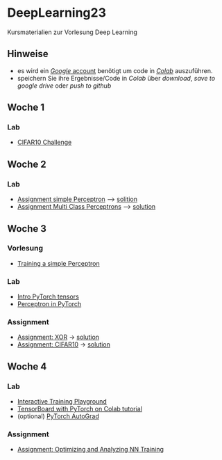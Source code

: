 # DeepLearning23
Kursmaterialien zur Vorlesung Deep Learning

## Hinweise
* es wird ein  [*Google* account](https://accounts.google.com/signup/v2/webcreateaccount?hl=en&flowName=GlifWebSignIn&flowEntry=SignUp) benötigt um code in [*Colab*](https://colab.research.google.com) auszuführen.
* speichern Sie ihre Ergebnisse/Code in *Colab* über *download*, *save to google drive* oder *push to github* 

## Woche 1

### Lab
* [CIFAR10 Challenge](https://colab.research.google.com/github/keuperj/DeepLearning23/blob/main/week_1/CIFAR10-ShallowLearning.ipynb)


## Woche 2

### Lab
* [Assignment simple Perceptron](https://colab.research.google.com/github/keuperj/DeepLearning23/blob/main/week_2/A_simple_Perceptron_in_NumPy.ipynb)  --> [solition](https://colab.research.google.com/github/keuperj/DeepLearning23/blob/main/week_2/A_simple_Perceptron_in_NumPy_solution.ipynb)
* [Assignment Multi Class Perceptrons](https://colab.research.google.com/github/keuperj/DeepLearning23/blob/main/week_2/Multi_Class_Perceptrons.ipynb) --> [solution](https://colab.research.google.com/github/keuperj/DeepLearning23/blob/main/week_2/Multi_Class_Perceptrons_solution.ipynb)


## Woche 3

### Vorlesung
* [Training a simple Perceptron](https://colab.research.google.com/github/keuperj/DeepLearning23/blob/main/week_3/Training%20_a_simple_Perceptron_in_NumPy.ipynb)

### Lab
* [Intro PyTorch tensors](https://colab.research.google.com/github/keuperj/DeepLearning23/blob/main/week_3/Lab_01_pytorch_tensors.ipynb) 
* [Perceptron in PyTorch](https://colab.research.google.com/github/keuperj/DeepLearning23/blob/main/week_3/Lab_02_a_perceptron_in_PyTorch.ipynb) 

### Assignment
* [Assignment: XOR](https://colab.research.google.com/github/keuperj/DeepLearning23/blob/main/week_3/Assignment_Basic_MLP_in_Pytorch.ipynb) -> [solution](https://colab.research.google.com/github/keuperj/DeepLearning23/blob/main/week_3/Assignment_Basic_MLP_in_Pytorch_solution.ipynb)
* [Assignment: CIFAR10](https://colab.research.google.com/github/keuperj/DeepLearning23/blob/main/week_3/Assignment_CIFAR10_MLP.ipynb) -> [solution](https://colab.research.google.com/github/keuperj/DeepLearning23/blob/main/week_3/Assignment_CIFAR10_MLP_solution.ipynb)



## Woche 4

### Lab
* [Interactive Training Playground](https://playground.tensorflow.org/)
* [TensorBoard with PyTorch on Colab tutorial](https://colab.research.google.com/github/keuperj/DeepLearning23/blob/main/week_4/tensorboard_with_pytorch.ipynb)
* (optional) [PyTorch AutoGrad](https://colab.research.google.com/github/keuperj/DeepLearning23/blob/main/week_4/autograd_tutorial.ipynb)

### Assignment 
* [Assignment: Optimizing and Analyzing NN Training](https://colab.research.google.com/github/keuperj/DeepLearning23/blob/main/week_4/Assignment_CIFAR10_MLP_optimization.ipynb)
